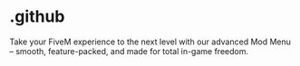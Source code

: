 # .github
Take your FiveM experience to the next level with our advanced Mod Menu – smooth, feature-packed, and made for total in-game freedom.
